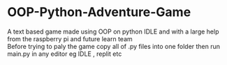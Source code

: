 # OOP-Python-Adventure-Game
A text based game made using OOP on python IDLE and with a large help from the raspberry pi and future learn team   
Before trying to paly the game copy all of .py files into one folder then run main.py in any editor eg IDLE , replit etc

